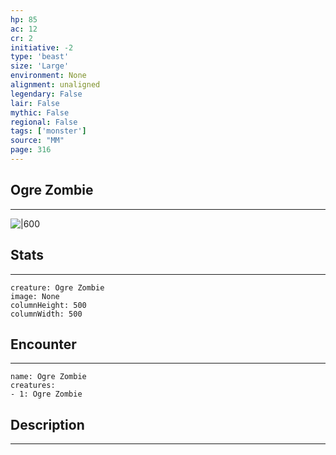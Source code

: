 ```yaml
---
hp: 85
ac: 12
cr: 2
initiative: -2
type: 'beast'    
size: 'Large'
environment: None
alignment: unaligned
legendary: False
lair: False
mythic: False
regional: False
tags: ['monster']
source: "MM"
page: 316
---
```


## Ogre Zombie
---

![|600](D:/Program%20Files/5e.tools/img/bestiary/MM/Ogre%20Zombie.jpg)

## Stats
---

```statblock
creature: Ogre Zombie
image: None
columnHeight: 500
columnWidth: 500
```

## Encounter
---

```encounter-table
name: Ogre Zombie
creatures:
- 1: Ogre Zombie
```

## Description
---




